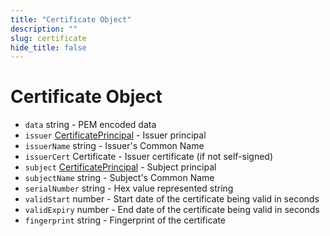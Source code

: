 ```yaml
---
title: "Certificate Object"
description: ""
slug: certificate
hide_title: false
---
```


# Certificate Object

* `data` string - PEM encoded data
* `issuer` [CertificatePrincipal](latest/api/structures/certificate-principal.md) - Issuer principal
* `issuerName` string - Issuer's Common Name
* `issuerCert` Certificate - Issuer certificate (if not self-signed)
* `subject` [CertificatePrincipal](latest/api/structures/certificate-principal.md) - Subject principal
* `subjectName` string - Subject's Common Name
* `serialNumber` string - Hex value represented string
* `validStart` number - Start date of the certificate being valid in seconds
* `validExpiry` number - End date of the certificate being valid in seconds
* `fingerprint` string - Fingerprint of the certificate
